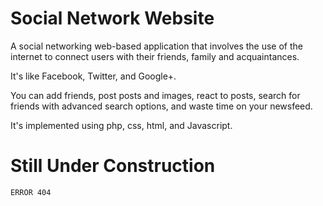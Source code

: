 # Social Network Website

A social networking web-based application that involves the use of the internet to connect users with their friends, family and acquaintances.

It's like Facebook, Twitter, and Google+.

You can add friends, post posts and images, react to posts, search for friends with advanced search options, and waste time on your newsfeed.

It's implemented using php, css, html, and Javascript.

# Still Under Construction

```
ERROR 404
```